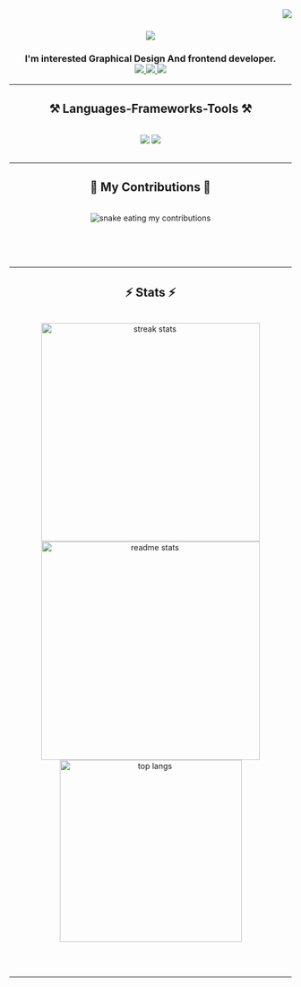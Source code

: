 <img align="right" src="https://visitor-badge.laobi.icu/badge?page_id=notfirsttt.notfirsttt" />

<h1 align="center">
    <img src="https://readme-typing-svg.herokuapp.com/?font=Audiowide&size=35&center=true&vCenter=true&width=500&height=70&duration=4000&lines=Hi+Guys+👋;+I'm+Rizkulloh+Alpriyansah;&color=8B0000" />


</h1>

<h3 align="center">I'm interested Graphical Design And frontend developer.

<br/>
 
<div align="center"> 
  <a href="mailto:rizkullahalfriansyah92@gmail.com">
    <img src="https://img.shields.io/badge/Gmail-333333?style=for-the-badge&logo=gmail&logoColor=red" />
  </a>
  <a href="https://linkedin.com/in/pedro-sales-muniz" target="_blank">
    <img src="https://img.shields.io/badge/LinkedIn-0077B5?style=for-the-badge&logo=linkedin&logoColor=white" target="_blank" />
  </a>
  <a href="https://notfirsttt.github.io" target="_blank">
     <img src="https://img.shields.io/badge/Portfolio-FF5722?style=for-the-badge&logo=todoist&logoColor=white" target="_blank" /> <!-- sqlite, safari, google-chrome are other good icon options -->
  </a>
</div>

 <hr/>
 
<h2 align="center">⚒️ Languages-Frameworks-Tools ⚒️</h2>
<br/>
<div align="center">
    <img src="https://skillicons.dev/icons?i=react,bootstrap,html,css,vscode,github,figma,tailwind,git" />
    <img src="https://skillicons.dev/icons?i=go,python,cpp,github,ai,pr,mysql" /><br>
</div>

<br/>
<hr/>

<div align="center">
  <h2>🐍 My Contributions 🐍</h2>
  <br>
  <img alt="snake eating my contributions" src="https://raw.githubusercontent.com/notfirsttt/notfirsttt/output/github-contribution-grid-snake.svg" />
  
  <br/><br/><br/>
</div>

<hr/>

<h2 align="center">⚡ Stats ⚡</h2>
<br>
<div align=center>
  <img width=390 src="https://streak-stats.demolab.com/?user=notfirsttt&theme=react&border_radius=10" alt="streak stats" />

<img width=390 src="https://github-readme-stats-git-masterrstaa-rickstaa.vercel.app/api?username=notfirsttt&count_private=true&show_icons=true&theme=react&rank_icon=github&border_radius=10" alt="readme stats" />

<img width=325 align="center" src="https://github-readme-stats-git-masterrstaa-rickstaa.vercel.app/api/top-langs/?username=notfirsttt&hide=HTML&langs_count=8&layout=compact&theme=react&border_radius=10" alt="top langs" />

</div>

<br/><br/>

<hr/>

<br/>


<br/>
